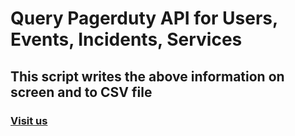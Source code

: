 # Query Pagerduty API for Users, Events, Incidents, Services
## This script writes the above information on screen and to CSV file
### [Visit us](http://www.madobservability.com)